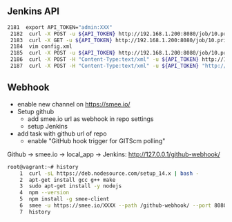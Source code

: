 ## Jenkins API

```bash
2181  export API_TOKEN="admin:XXX"
 2182  curl -X POST -u ${API_TOKEN} http://192.168.1.200:8080/job/10.print.env/build
 2183  curl -X GET -u ${API_TOKEN} http://192.168.1.200:8080/job/10.print.env/config.xml -o config.xml
 2184  vim config.xml
 2185  curl -X POST -u ${API_TOKEN} http://192.168.1.200:8080/job/10.print.env/config.xml --data-binary "@config.xml"
 2186  curl -X POST -H "Content-Type:text/xml" -u ${API_TOKEN} http://192.168.1.200:8080/job/10.print.env/config.xml --data-binary "@config.xml"
 2187  curl -X POST -H "Content-Type:text/xml" -u ${API_TOKEN} "http://192.168.1.200:8080/createItem?name=10.print.env.by.API" --data-binary "@config.xml"
```

## Webhook

- enable new channel on https://smee.io/
- Setup github
  - add smee.io url as webhook in repo settings
  - setup Jenkins
- add task with github url of repo
  - enable "GitHub hook trigger for GITScm polling"

Github -> smee.io -> local_app -> Jenkins: http://127.0.0.1/github-webhook/

```bash
root@vagrant:~# history
    1  curl -sL https://deb.nodesource.com/setup_14.x | bash -
    2  apt-get install gcc g++ make
    3  sudo apt-get install -y nodejs
    4  npm --version
    5  npm install -g smee-client
    6  smee -u https://smee.io/XXXX --path /github-webhook/ --port 8080
    7  history
```